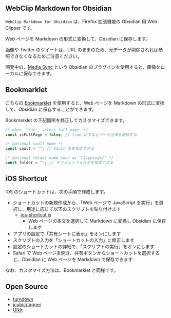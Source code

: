 ## WebClip Markdown for Obsidian

`WebClip Markdown for Obsidian` は、Firefox 拡張機能の Obsidian 用 Web Clipper です。

Web ページを Markdown の形式に変換して、Obsidian に保存します。

画像や Twitter のツイートは、URL のままのため、元データが削除されれば参照できなくなるためご注意ください。

開発中の、[Media Sync](https://github.com/fnya/media-sync) という Obsidian のプラグインを使用すると、画像をローカルに保存できます。

## Bookmarklet

こちらの [Bookmarklet](bookmarklet.js) を使用すると、Web ページを Markdown の形式に変換して、Obsidian に保存することができます。

Bookmarklet の下記箇所を修正してカスタマイズできます。

```javascript
/* when 'true', select full page  */
const isFullPage = false; // true にするとページ全体を選択する

/* Optional vault name */
const vault = ""; // Vault 名を指定できる

/* Optional folder name such as "Clippings/" */
const folder = ""; // デフォルトフォルダを指定できる
```

## iOS Shortcut

iOS のショートカットは、次の手順で作成します。

- ショートカットの新規作成から、「Web ページで JavaScript を実行」を選択し、用途に応じて以下のスクリプトを貼り付けます
  - [ios-shortcut.js](ios-shortcut.js)
    - Web ページの本文を選択して Markdown に変換し Obsidian に保存します
- アプリの設定で「共有シートに表示」をオンにします
- スクリプトの入力を「ショートカットの入力」に修正します
- 設定のショートカットの詳細で、「スクリプトの実行」をオンにします
- Safari で Web ページを開き、共有ボタンからショートカットを選択すると、Obsidian に Web ページを Markdown で保存できます

なお、カスタマイズ方法は、Bookmarklet と同様です。

## Open Source

- [turndown](https://github.com/mixmark-io/turndown)
- [jcubic/tagger](https://github.com/jcubic/tagger)
- [UIkit](https://getuikit.com/)
